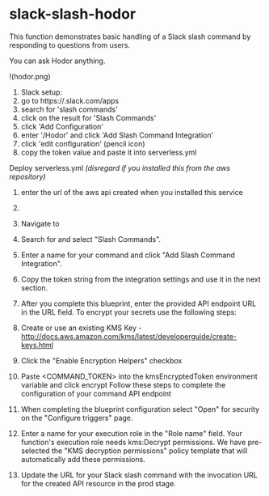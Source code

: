 # slack-slash-hodor

This function demonstrates basic handling of a Slack slash command by responding to questions from users.

You can ask Hodor anything. 

!(hodor.png)

1. Slack setup:
  1. go to https://<your-slack-team>.slack.com/apps
  2. search for 'slash commands'
  3. click on the result for 'Slash Commands'
  4. click 'Add Configuration'
  5. enter '/Hodor' and click 'Add Slash Command Integration'
  6. click 'edit configuration' (pencil icon)
  7. copy the token value and paste it into serverless.yml

Deploy serverless.yml
	*(disregard if you installed this from the aws repository)*
  1. enter the url of the aws api created when you installed this service
  2. 


  1. Navigate to 
  2. Search for and select "Slash Commands".
  3. Enter a name for your command and click "Add Slash Command Integration".
  4. Copy the token string from the integration settings and use it in the next section.
  5. After you complete this blueprint, enter the provided API endpoint URL in the URL field.
To encrypt your secrets use the following steps:
  1. Create or use an existing KMS Key - http://docs.aws.amazon.com/kms/latest/developerguide/create-keys.html
  2. Click the "Enable Encryption Helpers" checkbox
  3. Paste <COMMAND_TOKEN> into the kmsEncryptedToken environment variable and click encrypt
Follow these steps to complete the configuration of your command API endpoint
  1. When completing the blueprint configuration select "Open" for security
     on the "Configure triggers" page.
  2. Enter a name for your execution role in the "Role name" field.
     Your function's execution role needs kms:Decrypt permissions. We have
     pre-selected the "KMS decryption permissions" policy template that will
     automatically add these permissions.
  3. Update the URL for your Slack slash command with the invocation URL for the
     created API resource in the prod stage.